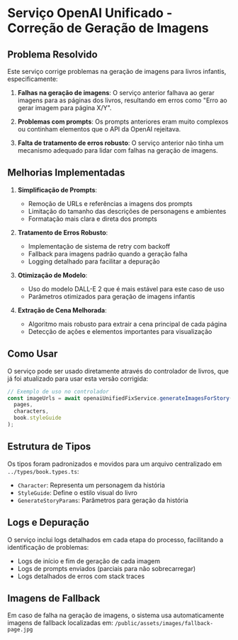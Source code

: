 # Serviço OpenAI Unificado - Correção de Geração de Imagens

## Problema Resolvido

Este serviço corrige problemas na geração de imagens para livros infantis, especificamente:

1. **Falhas na geração de imagens**: O serviço anterior falhava ao gerar imagens para as páginas dos livros, resultando em erros como "Erro ao gerar imagem para página X/Y".

2. **Problemas com prompts**: Os prompts anteriores eram muito complexos ou continham elementos que o API da OpenAI rejeitava.

3. **Falta de tratamento de erros robusto**: O serviço anterior não tinha um mecanismo adequado para lidar com falhas na geração de imagens.

## Melhorias Implementadas

1. **Simplificação de Prompts**:
   - Remoção de URLs e referências a imagens dos prompts
   - Limitação do tamanho das descrições de personagens e ambientes
   - Formatação mais clara e direta dos prompts

2. **Tratamento de Erros Robusto**:
   - Implementação de sistema de retry com backoff
   - Fallback para imagens padrão quando a geração falha
   - Logging detalhado para facilitar a depuração

3. **Otimização de Modelo**:
   - Uso do modelo DALL-E 2 que é mais estável para este caso de uso
   - Parâmetros otimizados para geração de imagens infantis

4. **Extração de Cena Melhorada**:
   - Algoritmo mais robusto para extrair a cena principal de cada página
   - Detecção de ações e elementos importantes para visualização

## Como Usar

O serviço pode ser usado diretamente através do controlador de livros, que já foi atualizado para usar esta versão corrigida:

```typescript
// Exemplo de uso no controlador
const imageUrls = await openaiUnifiedFixService.generateImagesForStory(
  pages, 
  characters, 
  book.styleGuide
);
```

## Estrutura de Tipos

Os tipos foram padronizados e movidos para um arquivo centralizado em `../types/book.types.ts`:

- `Character`: Representa um personagem da história
- `StyleGuide`: Define o estilo visual do livro
- `GenerateStoryParams`: Parâmetros para geração da história

## Logs e Depuração

O serviço inclui logs detalhados em cada etapa do processo, facilitando a identificação de problemas:

- Logs de início e fim de geração de cada imagem
- Logs de prompts enviados (parciais para não sobrecarregar)
- Logs detalhados de erros com stack traces

## Imagens de Fallback

Em caso de falha na geração de imagens, o sistema usa automaticamente imagens de fallback localizadas em:
`/public/assets/images/fallback-page.jpg`